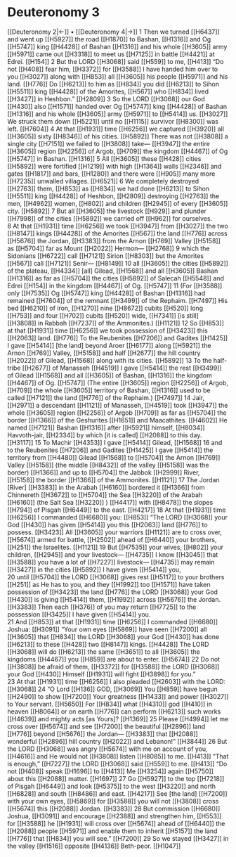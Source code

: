 # Deuteronomy 3
[[Deuteronomy 2|←]] • [[Deuteronomy 4|→]]
1 Then we turned [[H6437]] and went up [[H5927]] the road [[H1870]] to Bashan, [[H1316]] and Og [[H5747]] king [[H4428]] of Bashan [[H1316]] and his whole [[H3605]] army [[H5971]] came out [[H3318]] to meet us [[H7125]] in battle [[H4421]] at Edrei. [[H154]] 
2 But the LORD [[H3068]] said [[H559]] to me, [[H413]] “Do not [[H408]] fear him, [[H3372]] for [[H3588]] I have handed him over to you [[H3027]] along with [[H853]] all [[H3605]] his people [[H5971]] and his land. [[H776]] Do [[H6213]] to him as [[H834]] you did [[H6213]] to Sihon [[H5511]] king [[H4428]] of the Amorites, [[H567]] who [[H834]] lived [[H3427]] in Heshbon.” [[H2809]] 
3 So the LORD [[H3068]] our God [[H430]] also [[H1571]] handed over Og [[H5747]] king [[H4428]] of Bashan [[H1316]] and his whole [[H3605]] army [[H5971]] to [[H5414]] us. [[H3027]] We struck them down [[H5221]] until no [[H1115]] survivor [[H8300]] was left. [[H7604]] 
4 At that [[H1931]] time [[H6256]] we captured [[H3920]] all [[H3605]] sixty [[H8346]] of his cities. [[H5892]] There was not [[H3808]] a single city [[H7151]] we failed to [[H3808]] take— [[H3947]] the entire [[H3605]] region [[H2256]] of Argob, [[H709]] the kingdom [[H4467]] of Og [[H5747]] in Bashan. [[H1316]] 
5 All [[H3605]] these [[H428]] cities [[H5892]] were fortified [[H1219]] with high [[H1364]] walls [[H2346]] and gates [[H1817]] and bars, [[H1280]] and there were [[H905]] many more [[H7235]] unwalled villages. [[H6521]] 
6 We completely destroyed [[H2763]] them, [[H853]] as [[H834]] we had done [[H6213]] to Sihon [[H5511]] king [[H4428]] of Heshbon, [[H2809]] destroying [[H2763]] the men, [[H4962]] women, [[H802]] and children [[H2945]] of every [[H3605]] city. [[H5892]] 
7 But all [[H3605]] the livestock [[H929]] and plunder [[H7998]] of the cities [[H5892]] we carried off [[H962]] for ourselves.  
8 At that [[H1931]] time [[H6256]] we took [[H3947]] from [[H3027]] the two [[H8147]] kings [[H4428]] of the Amorites [[H567]] the land [[H776]] across [[H5676]] the Jordan, [[H3383]] from the Arnon [[H769]] Valley [[H5158]] as [[H5704]] far as Mount [[H2022]] Hermon— [[H2768]] 
9 which the Sidonians [[H6722]] call [[H7121]] Sirion [[H8303]] but the Amorites [[H567]] call [[H7121]] Senir— [[H8149]] 
10 all [[H3605]] the cities [[H5892]] of the plateau, [[H4334]] [all] Gilead, [[H1568]] and all [[H3605]] Bashan [[H1316]] as far as [[H5704]] the cities [[H5892]] of Salecah [[H5548]] and Edrei [[H154]] in the kingdom [[H4467]] of Og. [[H5747]] 
11 (For [[H3588]] only [[H7535]] Og [[H5747]] king [[H4428]] of Bashan [[H1316]] had remained [[H7604]] of the remnant [[H3499]] of the Rephaim. [[H7497]] His bed [[H6210]] of iron, [[H1270]] nine [[H8672]] cubits [[H520]] long [[H753]] and four [[H702]] cubits [[H520]] wide, [[H7341]] [is still] [[H3808]] in Rabbah [[H7237]] of the Ammonites.) [[H1121]] 
12 So [[H853]] at that [[H1931]] time [[H6256]] we took possession of [[H3423]] this [[H2063]] land. [[H776]] To the Reubenites [[H7206]] and Gadites [[H1425]] I gave [[H5414]] [the land] beyond Aroer [[H6177]] along [[H5921]] the Arnon [[H769]] Valley, [[H5158]] and half [[H2677]] the hill country [[H2022]] of Gilead, [[H1568]] along with its cities. [[H5892]] 
13 To the half-tribe [[H2677]] of Manasseh [[H4519]] I gave [[H5414]] the rest [[H3499]] of Gilead [[H1568]] and all [[H3605]] of Bashan, [[H1316]] the kingdom [[H4467]] of Og. [[H5747]] (The entire [[H3605]] region [[H2256]] of Argob, [[H709]] the whole [[H3605]] territory of Bashan, [[H1316]] used to be called [[H7121]] the land [[H776]] of the Rephaim.) [[H7497]] 
14 Jair, [[H2971]] a descendant [[H1121]] of Manasseh, [[H4519]] took [[H3947]] the whole [[H3605]] region [[H2256]] of Argob [[H709]] as far as [[H5704]] the border [[H1366]] of the Geshurites [[H1651]] and Maacathites. [[H4602]] He named [[H7121]] Bashan [[H1316]] after [[H5921]] himself, [[H8034]] Havvoth-jair, [[H2334]] by which [it is called] [[H2088]] to this day. [[H3117]] 
15 To Machir [[H4353]] I gave [[H5414]] Gilead, [[H1568]] 
16 and to the Reubenites [[H7206]] and Gadites [[H1425]] I gave [[H5414]] the territory from [[H4480]] Gilead [[H1568]] to [[H5704]] the Arnon [[H769]] Valley [[H5158]] (the middle [[H8432]] of the valley [[H5158]] was the border) [[H1366]] and up to [[H5704]] the Jabbok [[H2999]] River, [[H5158]] the border [[H1366]] of the Ammonites. [[H1121]] 
17 The Jordan [River] [[H3383]] in the Arabah [[H6160]] bordered it [[H1366]] from Chinnereth [[H3672]] to [[H5704]] the Sea [[H3220]] of the Arabah [[H6160]] (the Salt Sea [[H3220]] ) [[H4417]] with [[H8478]] the slopes [[H794]] of Pisgah [[H6449]] to the east. [[H4217]] 
18 At that [[H1931]] time [[H6256]] I commanded [[H6680]] you: [[H853]] “The LORD [[H3068]] your God [[H430]] has given [[H5414]] you this [[H2063]] land [[H776]] to possess. [[H3423]] All [[H3605]] your warriors [[H1121]] are to cross over, [[H5674]] armed for battle, [[H2502]] ahead of [[H6440]] your brothers, [[H251]] the Israelites. [[H1121]] 
19 But [[H7535]] your wives, [[H802]] your children, [[H2945]] and your livestock— [[H4735]] I know [[H3045]] that [[H3588]] you have a lot of [[H7227]] livestock— [[H4735]] may remain [[H3427]] in the cities [[H5892]] I have given [[H5414]] you,  
20 until [[H5704]] the LORD [[H3068]] gives rest [[H5117]] to your brothers [[H251]] as He has to you,  and they [[H1992]] too [[H1571]] have taken possession of [[H3423]] the land [[H776]] the LORD [[H3068]] your God [[H430]] is giving [[H5414]] them, [[H1992]] across [[H5676]] the Jordan. [[H3383]] Then each [[H376]] of you may return [[H7725]] to the possession [[H3425]] I have given [[H5414]] you.  
21 And [[H853]] at that [[H1931]] time [[H6256]] I commanded [[H6680]] Joshua: [[H3091]] “Your own eyes [[H5869]] have seen [[H7200]] all [[H3605]] that [[H834]] the LORD [[H3068]] your God [[H430]] has done [[H6213]] to these [[H428]] two [[H8147]] kings. [[H4428]] The LORD [[H3068]] will do [[H6213]] the same [[H3651]] to all [[H3605]] the kingdoms [[H4467]] you [[H859]] are about to enter. [[H5674]] 
22 Do not [[H3808]] be afraid of them, [[H3372]] for [[H3588]] the LORD [[H3068]] your God [[H430]] Himself [[H1931]] will fight [[H3898]] for you.”  
23 At that [[H1931]] time [[H6256]] I also pleaded [[H2603]] with the LORD: [[H3068]] 
24 “O Lord [[H136]] GOD, [[H3069]] You [[H859]] have begun [[H2490]] to show [[H7200]] Your greatness [[H1433]] and power [[H3027]] to Your servant. [[H5650]] For [[H834]] what [[H4310]] god [[H410]] in heaven [[H8064]] or on earth [[H776]] can perform [[H6213]] such works [[H4639]] and mighty acts [as Yours]? [[H1369]] 
25 Please [[H4994]] let me cross over [[H5674]] and see [[H7200]] the beautiful [[H2896]] land [[H776]] beyond [[H5676]] the Jordan— [[H3383]] that [[H2088]] wonderful [[H2896]] hill country [[H2022]] and Lebanon!” [[H3844]] 
26 But the LORD [[H3068]] was angry [[H5674]] with me on account of you, [[H4616]] and He would not [[H3808]] listen [[H8085]] to me. [[H413]] “That is enough,” [[H7227]] the LORD [[H3068]] said [[H559]] to me. [[H413]] “Do not [[H408]] speak [[H1696]] to [[H413]] Me [[H3254]] again [[H5750]] about this [[H2088]] matter. [[H1697]] 
27 Go [[H5927]] to the top [[H7218]] of Pisgah [[H6449]] and look [[H5375]] to the west [[H3220]] and north [[H6828]] and south [[H8486]] and east. [[H4217]] See [the land] [[H7200]] with your own eyes, [[H5869]] for [[H3588]] you will not [[H3808]] cross [[H5674]] this [[H2088]] Jordan. [[H3383]] 
28 But commission [[H6680]] Joshua, [[H3091]] and encourage [[H2388]] and strengthen him, [[H553]] for [[H3588]] he [[H1931]] will cross over [[H5674]] ahead of [[H6440]] the [[H2088]] people [[H5971]] and enable them to inherit [[H5157]] the land [[H776]] that [[H834]] you will see.” [[H7200]] 
29 So we stayed [[H3427]] in the valley [[H1516]] opposite [[H4136]] Beth-peor. [[H1047]] 
